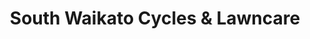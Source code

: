---
title: "South Waikato Cycles & Lawncare"
url: /tokoroa/south-waikato-cycles-and-lawncare/
shop: bicycle
---